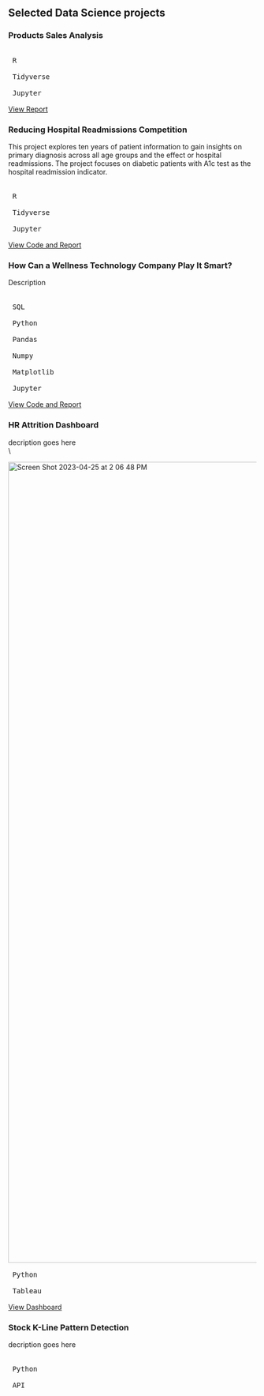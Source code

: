## Selected Data Science projects

### Products Sales Analysis ####

<kbd> <br> R <br> </kbd> <kbd> <br> Tidyverse <br> </kbd> <kbd> <br> Jupyter <br> </kbd>  \
[View Report](https://app.datacamp.com/workspace/w/52988f5d-7134-4f27-b4d3-fc87ca1875d0/edit)

### Reducing Hospital Readmissions Competition
This project explores ten years of patient information to gain insights on primary diagnosis across all age groups and the effect or hospital readmissions. The project focuses on diabetic patients with A1c test as the hospital readmission indicator. \
\
<kbd> <br> R <br> </kbd> <kbd> <br> Tidyverse <br> </kbd> <kbd> <br> Jupyter <br> </kbd>  \
[View Code and Report](https://app.datacamp.com/workspace/w/52988f5d-7134-4f27-b4d3-fc87ca1875d0/edit)

### How Can a Wellness Technology Company Play It Smart? ###
Description \
\
<kbd> <br> SQL <br> </kbd> <kbd> <br> Python <br> </kbd> <kbd> <br> Pandas <br> </kbd> <kbd> <br> Numpy <br> </kbd> <kbd> <br> Matplotlib <br> </kbd> <kbd> <br> Jupyter <br> </kbd>  \
[View Code and Report](https://app.datacamp.com/workspace/w/2c4024e5-32d0-4e97-b104-700939e6c543/edit)

### HR Attrition Dashboard ####
decription goes here \
\

<img width="1622" alt="Screen Shot 2023-04-25 at 2 06 48 PM" src="https://user-images.githubusercontent.com/107354453/234203245-3f45f253-2e7a-426f-a8dc-50f1f66539d5.png"> \
<kbd> <br> Python <br> </kbd> <kbd> <br> Tableau <br> </kbd>  \
[View Dashboard](https://public.tableau.com/views/EmployeeDashboard_16824066270040/AttritionDashboard?:language=en-US&publish=yes&:display_count=n&:origin=viz_share_link)

### Stock K-Line Pattern Detection ####
decription goes here \
\
<kbd> <br> Python <br> </kbd> <kbd> <br> API <br> </kbd> 
<!--- ![data visualization](/path/to/image.png "Text to show on mouseover"). -->
